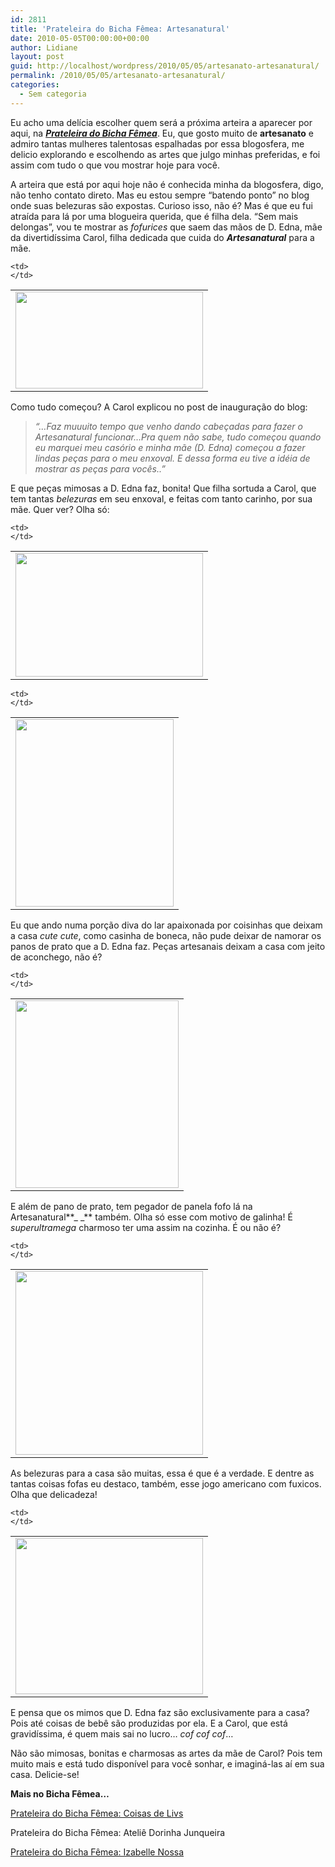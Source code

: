 ```yaml
---
id: 2811
title: 'Prateleira do Bicha Fêmea: Artesanatural'
date: 2010-05-05T00:00:00+00:00
author: Lidiane
layout: post
guid: http://localhost/wordpress/2010/05/05/artesanato-artesanatural/
permalink: /2010/05/05/artesanato-artesanatural/
categories:
  - Sem categoria
---
```

Eu acho uma delícia escolher quem será a próxima arteira a aparecer por aqui, na **_[Prateleira do Bicha Fêmea](http://www.trololodemulher.com.br/category/prateleira-bicha-femea/)_**. Eu, que gosto muito de **artesanato** e admiro tantas mulheres talentosas espalhadas por essa blogosfera, me delicio explorando e escolhendo as artes que julgo minhas preferidas, e foi assim com tudo o que vou mostrar hoje para você.

<!--more-->

A arteira que está por aqui hoje não é conhecida minha da blogosfera, digo, não tenho contato direto. Mas eu estou sempre “batendo ponto” no blog onde suas belezuras são expostas. Curioso isso, não é? Mas é que eu fui atraída para lá por uma blogueira querida, que é filha dela. “Sem mais delongas”, vou te mostrar as _fofurices_ que saem das mãos de D. Edna, mãe da divertidíssima Carol, filha dedicada que cuida do **_Artesanatural_** para a mãe.

<table align="center">
  <tr>
    <td>
      <a href="http://www.trololodemulher.com.br/blog/wp-content/uploads/2010/04/Logo-artesanatural.jpg"><img class="aligncenter size-medium wp-image-4591" title="Logo artesanatural" src="http://www.trololodemulher.com.br/blog/wp-content/uploads/2010/04/Logo-artesanatural-300x155.jpg" alt="" width="300" height="155" /></a>
    </td>
    
    <td>
    </td>
  </tr>
</table>

Como tudo começou? A Carol explicou no post de inauguração do blog:

> _“…Faz muuuito tempo que venho dando cabeçadas para fazer o Artesanatural funcionar…Pra quem não sabe, tudo começou quando eu marquei meu casório e minha mãe (D. Edna) começou a fazer lindas peças para o meu enxoval. E dessa forma eu tive a idéia de mostrar as peças para vocês..”_

E que peças mimosas a D. Edna faz, bonita! Que filha sortuda a Carol, que tem tantas _belezuras_ em seu enxoval, e feitas com tanto carinho, por sua mãe. Quer ver? Olha só:

<table align="center">
  <tr>
    <td>
      <a href="http://www.trololodemulher.com.br/blog/wp-content/uploads/2010/04/pano-de-prato-passaro.jpg"><img class="aligncenter size-medium wp-image-4595" title="pano de prato pássaro" src="http://www.trololodemulher.com.br/blog/wp-content/uploads/2010/04/pano-de-prato-passaro-300x198.jpg" alt="" width="300" height="198" /></a>
    </td>
    
    <td>
    </td>
  </tr>
</table>

<table align="center">
  <tr>
    <td>
      <a href="http://www.trololodemulher.com.br/blog/wp-content/uploads/2010/04/pano-de-prato-barra-colorida.jpg"><img class="aligncenter size-medium wp-image-4592" title="pano de prato barra colorida" src="http://www.trololodemulher.com.br/blog/wp-content/uploads/2010/04/pano-de-prato-barra-colorida-253x300.jpg" alt="" width="253" height="300" /></a>
    </td>
    
    <td>
    </td>
  </tr>
</table>

Eu que ando numa porção diva do lar apaixonada por coisinhas que deixam a casa _cute cute_, como casinha de boneca, não pude deixar de namorar os panos de prato que a D. Edna faz. Peças artesanais deixam a casa com jeito de aconchego, não é?

<table align="center">
  <tr>
    <td>
      <a href="http://www.trololodemulher.com.br/blog/wp-content/uploads/2010/04/pano-de-prato-barraso-lilas.jpg"><img class="aligncenter size-medium wp-image-4593" title="pano de prato barraso lilás" src="http://www.trololodemulher.com.br/blog/wp-content/uploads/2010/04/pano-de-prato-barraso-lilas-261x300.jpg" alt="" width="261" height="300" /></a>
    </td>
    
    <td>
    </td>
  </tr>
</table>

E além de pano de prato, tem pegador de panela fofo lá na Artesanatural**_ _** também. Olha só esse com motivo de galinha! É _superultramega_ charmoso ter uma assim na cozinha. É ou não é?

<table align="center">
  <tr>
    <td>
      <a href="http://www.trololodemulher.com.br/blog/wp-content/uploads/2010/04/pegador-de-panela-galinha.jpg"><img class="aligncenter size-medium wp-image-4596" title="pegador de panela galinha" src="http://www.trololodemulher.com.br/blog/wp-content/uploads/2010/04/pegador-de-panela-galinha-300x294.jpg" alt="" width="300" height="294" /></a>
    </td>
    
    <td>
    </td>
  </tr>
</table>

As belezuras para a casa são muitas, essa é que é a verdade. E dentre as tantas coisas fofas eu destaco, também, esse jogo americano com fuxicos. Olha que delicadeza!

<table align="center">
  <tr>
    <td>
      <a href="http://www.trololodemulher.com.br/blog/wp-content/uploads/2010/04/jogo-americano-fuxico-2.jpg"><img class="aligncenter size-medium wp-image-4590" title="jogo americano fuxico 2" src="http://www.trololodemulher.com.br/blog/wp-content/uploads/2010/04/jogo-americano-fuxico-2-300x250.jpg" alt="" width="300" height="250" /></a>
    </td>
    
    <td>
    </td>
  </tr>
</table>

E pensa que os mimos que D. Edna faz são exclusivamente para a casa? Pois até coisas de bebê são produzidas por ela. E a Carol, que está gravidíssima, é quem mais sai no lucro… _cof cof cof_…

Não são mimosas, bonitas e charmosas as artes da mãe de Carol? Pois tem muito mais e está tudo disponível para você sonhar, e imaginá-las aí em sua casa. Delicie-se!

**Mais no Bicha Fêmea…**

[Prateleira do Bicha Fêmea: Coisas de Livs](http://www.trololodemulher.com.br/2010/04/07/prateleira-do-bicha-femea-coisas-de-livs/)

Prateleira do Bicha Fêmea: Ateliê Dorinha Junqueira

[Prateleira do Bicha Fêmea: Izabelle Nossa](http://www.trololodemulher.com.br/2010/02/03/prateleira-do-bicha-femea-%e2%80%93-izabelle-nossa/)